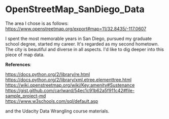 # OpenStreetMap_SanDiego_Data

The area I chose is as follows:
https://www.openstreetmap.org/export#map=11/32.8435/-117.0607

I spent the most memorable years in San Diego, pursued my graduate school degree, started my career. It's regarded as my second hometown. The city is beautiful and diverse in all aspects. I'd like to dig deeper into this piece of map data.


**References**:

https://docs.python.org/2/library/re.html  
https://docs.python.org/2/library/xml.etree.elementtree.html  
https://wiki.openstreetmap.org/wiki/Key:amenity#Sustenance  
https://gist.github.com/carlward/54ec1c91b62a5f911c42#file-sample_project-md  
https://www.w3schools.com/sql/default.asp

and the Udacity Data Wrangling course materials.
